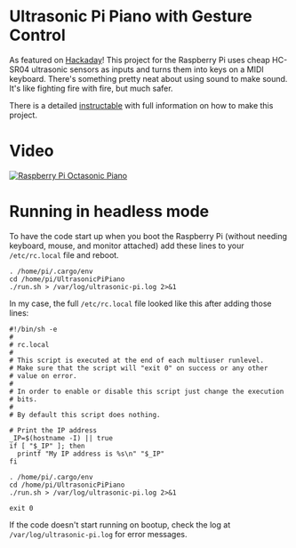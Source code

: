 # Ultrasonic Pi Piano with Gesture Control

As featured on [Hackaday](https://hackaday.com/2017/04/22/ultrasonic-raspberry-pi-piano/)! This project for the Raspberry Pi uses cheap HC-SR04 ultrasonic sensors as inputs and turns them into keys on a MIDI keyboard. There's something pretty neat about using sound to make sound. It's like fighting fire with fire, but much safer.

There is a detailed [instructable](https://www.instructables.com/id/Ultrasonic-Pi-Piano-With-Gesture-Controls/) with full information on how to make this project.

# Video

[![Raspberry Pi Octasonic Piano](https://img.youtube.com/vi/eXgCb6xm2Ug/0.jpg)](https://youtu.be/eXgCb6xm2Ug)

# Running in headless mode

To have the code start up when you boot the Raspberry Pi (without needing keyboard, mouse, and monitor attached) add these lines to your `/etc/rc.local` file and reboot.

```
. /home/pi/.cargo/env
cd /home/pi/UltrasonicPiPiano
./run.sh > /var/log/ultrasonic-pi.log 2>&1

```

In my case, the full `/etc/rc.local` file looked like this after adding those lines:

```
#!/bin/sh -e
#
# rc.local
#
# This script is executed at the end of each multiuser runlevel.
# Make sure that the script will "exit 0" on success or any other
# value on error.
#
# In order to enable or disable this script just change the execution
# bits.
#
# By default this script does nothing.

# Print the IP address
_IP=$(hostname -I) || true
if [ "$_IP" ]; then
  printf "My IP address is %s\n" "$_IP"
fi

. /home/pi/.cargo/env
cd /home/pi/UltrasonicPiPiano
./run.sh > /var/log/ultrasonic-pi.log 2>&1

exit 0
```

If the code doesn't start running on bootup, check the log at `/var/log/ultrasonic-pi.log` for error messages.

